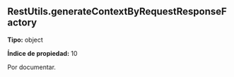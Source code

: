 ## RestUtils.generateContextByRequestResponseFactory

**Tipo:** object

**Índice de propiedad:** 10

Por documentar.



